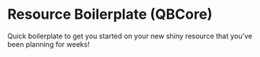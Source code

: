 # Resource Boilerplate (QBCore)

Quick boilerplate to get you started on your new shiny resource that you've been planning for weeks!
